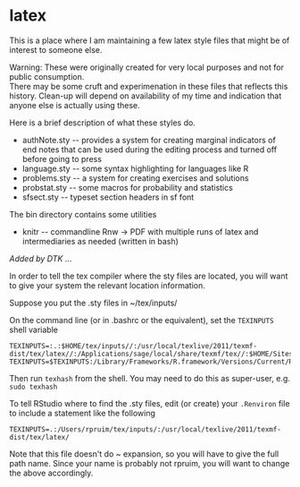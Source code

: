 latex
=====

This is a place where I am maintaining a few latex style files that might be of interest to someone else.  

Warning: These were originally created for very local purposes and not for public consumption.  
There may be some cruft and experimenation in these files that reflects this history.  Clean-up will 
depend on availability of my time and indication that anyone else is actually using these.

Here is a brief description of what these styles do.

 * authNote.sty -- provides a system for creating marginal indicators of end notes that can
 be used during the editing process and turned off before going to press
 * language.sty -- some syntax highlighting for languages like R
 * problems.sty -- a system for creating exercises and solutions
 * probstat.sty -- some macros for probability and statistics
 * sfsect.sty -- typeset section headers in sf font
 
The bin directory contains some utilities

  * knitr -- commandline Rnw -> PDF with multiple runs of latex and intermediaries as needed (written in bash)
  

*Added by DTK* ...

In order to tell the tex compiler where the sty files are located, you will want to give your system the relevant location information.

Suppose you put the .sty files in ~/tex/inputs/

On the command line (or in .bashrc or the equivalent), set the `TEXINPUTS` shell variable
```
TEXINPUTS=:.:$HOME/tex/inputs//:/usr/local/texlive/2011/texmf-dist/tex/latex//:/Applications/sage/local/share/texmf/tex//:$HOME/Sites/courses/cartoons//
TEXINPUTS=$TEXINPUTS:/Library/Frameworks/R.framework/Versions/Current/Resources/share/texmf//
```
Then run `texhash` from the shell. You may need to do this as super-user, e.g. `sudo texhash`

To tell RStudio where to find the .sty files, edit (or create) your `.Renviron` file to include a statement like the following
```
TEXINPUTS=.:/Users/rpruim/tex/inputs/:/usr/local/texlive/2011/texmf-dist/tex/latex/
```
Note that this file doesn't do ~ expansion, so you will have to give the full path name.  Since your name is probably not rpruim, you will want to change the above accordingly.
